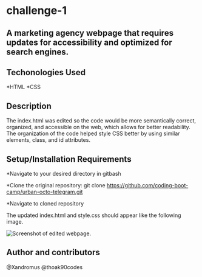 # challenge-1

## A marketing agency webpage that requires updates for accessibility and optimized for search engines.

## Techonologies Used

*HTML
*CSS

## Description

The index.html was edited so the code would be more semantically correct, organized, and accessible on the web, which allows for better readability. The organization of the code helped style CSS better by using similar elements, class, and id attributes. 

## Setup/Installation Requirements

*Navigate to your desired directory in gitbash

*Clone the original repository:
git clone https://github.com/coding-boot-camp/urban-octo-telegram.git

*Navigate to cloned repository

The updated index.html and style.css should appear like the following image.

![Screenshot of edited webpage.](https://https://github.com/thoak90codes/challenge-1/assets/images/HoriseonSS.png)

## Author and contributors
@Xandromus 
@thoak90codes
